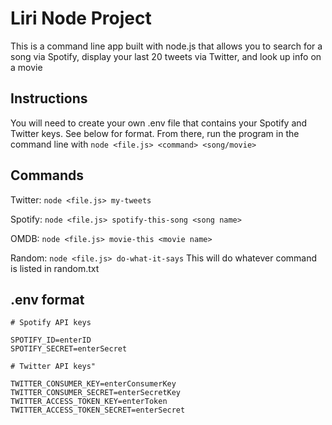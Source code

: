 # Liri Node Project

This is a command line app built with node.js that allows you to search for a song via Spotify, display your last 20 tweets via Twitter, and look up info on a movie

## Instructions

You will need to create your own .env file that contains your Spotify and Twitter keys. See below for format. 
From there, run the program in the command line with ```node <file.js> <command> <song/movie>```

## Commands

Twitter:
```node <file.js> my-tweets```

Spotify:
```node <file.js> spotify-this-song <song name>```

OMDB:
```node <file.js> movie-this <movie name>```

Random: 
```node <file.js> do-what-it-says```
This will do whatever command is listed in random.txt






## .env format 

```
# Spotify API keys

SPOTIFY_ID=enterID
SPOTIFY_SECRET=enterSecret

# Twitter API keys"

TWITTER_CONSUMER_KEY=enterConsumerKey
TWITTER_CONSUMER_SECRET=enterSecretKey
TWITTER_ACCESS_TOKEN_KEY=enterToken
TWITTER_ACCESS_TOKEN_SECRET=enterSecret
```
